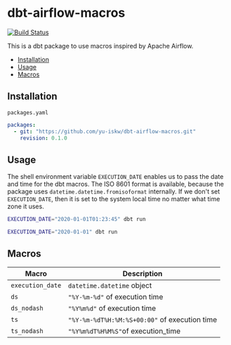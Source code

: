 # dbt-airflow-macros
[![Build Status](https://circleci.com/gh/yu-iskw/dbt-airflow-macros.svg?style=svg)](https://app.circleci.com/pipelines/github/yu-iskw/dbt-airflow-macros)


This is a dbt package to use macros inspired by Apache Airflow.

<!-- START doctoc generated TOC please keep comment here to allow auto update -->
<!-- DON'T EDIT THIS SECTION, INSTEAD RE-RUN doctoc TO UPDATE -->

- [Installation](#installation)
- [Usage](#usage)
- [Macros](#macros)

<!-- END doctoc generated TOC please keep comment here to allow auto update -->

## Installation
`packages.yaml`
```yaml
packages:
  - git: "https://github.com/yu-iskw/dbt-airflow-macros.git"
    revision: 0.1.0
```

## Usage
The shell environment variable `EXECUTION_DATE` enables us to pass the date and time for the dbt macros.
The ISO 8601 format is available, because the package uses `datetime.datetime.fromisoformat` internally.
If we don't set `EXECUTION_DATE`, then it is set to the system local time no matter what time zone it uses.

```bash
EXECUTION_DATE="2020-01-01T01:23:45" dbt run

EXECUTION_DATE="2020-01-01" dbt run
```


## Macros

|Macro           |Description                                  |
|----------------|---------------------------------------------|
|`execution_date`|`datetime.datetime` object                   |
|`ds`            |`"%Y-%m-%d"` of execution time               |
|`ds_nodash`     |`"%Y%m%d"` of execution time                 |
|`ts`            |`"%Y-%m-%dT%H:%M:%S+00:00"` of execution time|
|`ts_nodash`     |`"%Y%m%dT%H%M%S"`of execution_time           |
